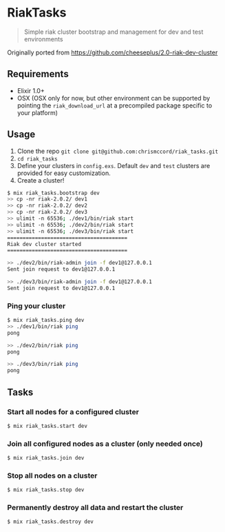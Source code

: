 # RiakTasks

> Simple riak cluster bootstrap and management for dev and test environments

Originally ported from https://github.com/cheeseplus/2.0-riak-dev-cluster

## Requirements

- Elixir 1.0+
- OSX (OSX only for now, but other environment can be supported by pointing the `riak_download_url` at a precompiled package specific to your platform)

## Usage

  1. Clone the repo `git clone git@github.com:chrismccord/riak_tasks.git`
  2. `cd riak_tasks`
  2. Define  your clusters in `config.exs`. Default `dev` and `test` clusters are provided for easy customization.
  3. Create a cluster!

```bash
$ mix riak_tasks.bootstrap dev
>> cp -nr riak-2.0.2/ dev1
>> cp -nr riak-2.0.2/ dev2
>> cp -nr riak-2.0.2/ dev3
>> ulimit -n 65536; ./dev1/bin/riak start
>> ulimit -n 65536; ./dev2/bin/riak start
>> ulimit -n 65536; ./dev3/bin/riak start
=======================================
Riak dev cluster started
=======================================

>> ./dev2/bin/riak-admin join -f dev1@127.0.0.1
Sent join request to dev1@127.0.0.1

>> ./dev3/bin/riak-admin join -f dev1@127.0.0.1
Sent join request to dev1@127.0.0.1
```

### Ping your cluster

```bash
$ mix riak_tasks.ping dev
>> ./dev1/bin/riak ping
pong

>> ./dev2/bin/riak ping
pong

>> ./dev3/bin/riak ping
pong
```

## Tasks

### Start all nodes for a configured cluster

```bash
$ mix riak_tasks.start dev
```

### Join all configured nodes as a cluster (only needed once)

```bash
$ mix riak_tasks.join dev
```


### Stop all nodes on a cluster

```bash
$ mix riak_tasks.stop dev
```

### Permanently destroy all data and restart the cluster

```bash
$ mix riak_tasks.destroy dev
```

